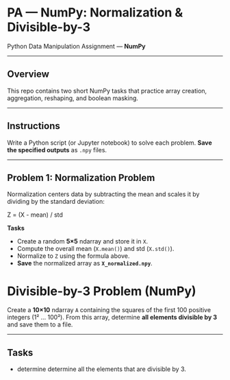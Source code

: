 # PA — NumPy: Normalization & Divisible-by-3

Python Data Manipulation Assignment — **NumPy**

---

## Overview
This repo contains two short NumPy tasks that practice array creation, aggregation, reshaping, and boolean masking.

---

## Instructions
Write a Python script (or Jupyter notebook) to solve each problem. **Save the specified outputs** as `.npy` files.

---

## Problem 1: Normalization Problem

Normalization centers data by subtracting the mean and scales it by dividing by the standard deviation:

Z = (X - mean) / std

**Tasks**
- Create a random **5×5** ndarray and store it in `X`.
- Compute the overall mean (`X.mean()`) and std (`X.std()`).
- Normalize to `Z` using the formula above.
- **Save** the normalized array as **`X_normalized.npy`**.

# Divisible-by-3 Problem (NumPy)

Create a **10×10** ndarray `A` containing the squares of the first 100 positive integers (1² … 100²). From this array, determine **all elements divisible by 3** and save them to a file.

---

## Tasks

- determine determine all the elements that are divisible by 3. 


